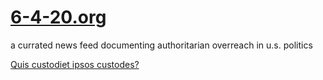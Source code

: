 # [6-4-20.org](https://6-4-20.org)

a currated news feed documenting authoritarian overreach in u.s. politics

[Quis custodiet ipsos custodes?](https://en.wikipedia.org/wiki/Quis_custodiet_ipsos_custodes)

